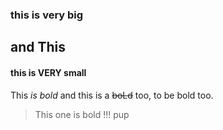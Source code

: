 ### this is very big

## and This

#### this is VERY small

This *is bold* and this is a ~~boLd~~ too, to be bold too.

> This one is bold
!!!
pup